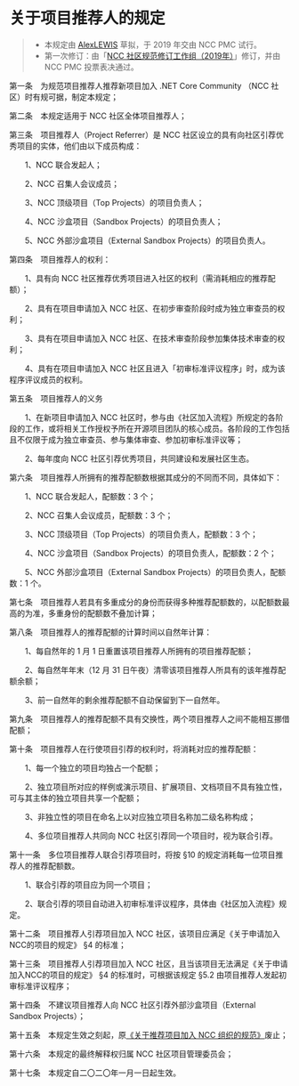 # 关于项目推荐人的规定

> + 本规定由 [AlexLEWIS](https://github.com/alexinea) 草拟，于 2019 年交由 NCC PMC 试行。
> + 第一次修订：由「[NCC 社区规范修订工作组（2019年）](../history/rdswg-member-list-2019.md)」修订，并由 NCC PMC 投票表决通过。

第一条　为规范项目推荐人推荐新项目加入 .NET Core Community （NCC 社区）时有规可据，制定本规定；

第二条　本规定适用于 NCC 社区全体项目推荐人；

第三条　项目推荐人（Project Referrer）是 NCC 社区设立的具有向社区引荐优秀项目的实体，他们由以下成员构成：

　　1、NCC 联合发起人；

　　2、NCC 召集人会议成员；

　　3、NCC 顶级项目（Top Projects）的项目负责人；

　　4、NCC 沙盒项目（Sandbox Projects）的项目负责人；

　　5、NCC 外部沙盒项目（External Sandbox Projects）的项目负责人。

第四条　项目推荐人的权利：

　　1、具有向 NCC 社区推荐优秀项目进入社区的权利（需消耗相应的推荐配额）；

　　2、具有在项目申请加入 NCC 社区、在初步审查阶段时成为独立审查员的权利；

　　3、具有在项目申请加入 NCC 社区、在技术审查阶段参加集体技术审查的权利；

　　4、具有在项目申请加入 NCC 社区且进入「初审标准评议程序」时，成为该程序评议成员的权利。

第五条　项目推荐人的义务

　　1、在新项目申请加入 NCC 社区时，参与由《社区加入流程》所规定的各阶段的工作，或将相关工作授权予所在开源项目团队的核心成员。各阶段的工作包括且不仅限于成为独立审查员、参与集体审查、参加初审标准评议等；

　　2、每年度向 NCC 社区引荐优秀项目，共同建设和发展社区生态。

第六条　项目推荐人所拥有的推荐配额数根据其成分的不同而不同，具体如下：

　　1、NCC 联合发起人，配额数：3 个；

　　2、NCC 召集人会议成员，配额数：3 个；

　　3、NCC 顶级项目（Top Projects）的项目负责人，配额数：3 个；

　　4、NCC 沙盒项目（Sandbox Projects）的项目负责人，配额数：2 个；

　　5、NCC 外部沙盒项目（External Sandbox Projects）的项目负责人，配额数：1 个。

第七条　项目推荐人若具有多重成分的身份而获得多种推荐配额数的，以配额数最高的为准，多重身份的配额数不叠加计算；

第八条　项目推荐人的推荐配额的计算时间以自然年计算：

　　1、每自然年的 1 月 1 日重置该项目推荐人所拥有的项目推荐配额；

　　2、每自然年年末（12 月 31 日午夜）清零该项目推荐人所具有的该年推荐配额余额；

　　3、前一自然年的剩余推荐配额不自动保留到下一自然年。

第九条　项目推荐人的推荐配额不具有交换性，两个项目推荐人之间不能相互挪借配额；

第十条　项目推荐人在行使项目引荐的权利时，将消耗对应的推荐配额：

　　1、每一个独立的项目均独占一个配额；

　　2、独立项目所对应的样例或演示项目、扩展项目、文档项目不具有独立性，可与其主体的独立项目共享一个配额；

　　3、非独立性的项目在命名上以对应独立项目名称加二级名称构成；

　　4、多位项目推荐人共同向 NCC 社区引荐同一个项目时，视为联合引荐。

第十一条　多位项目推荐人联合引荐项目时，将按 §10 的规定消耗每一位项目推荐人的推荐配额数。

　　1、联合引荐的项目应为同一个项目；

　　2、联合引荐的项目自动进入初审标准评议程序，具体由《社区加入流程》规定。

第十二条　项目推荐人引荐项目加入 NCC 社区，该项目应满足《关于申请加入NCC的项目的规定》 §4 的标准；

第十三条　项目推荐人引荐项目加入 NCC 社区，且当该项目无法满足《关于申请加入NCC的项目的规定》 §4 的标准时，可根据该规定 §5.2 由项目推荐人发起初审标准评议程序；

第十四条　不建议项目推荐人向 NCC 社区引荐外部沙盒项目（External Sandbox Projects）；

第十五条　本规定生效之刻起，原[《关于推荐项目加入 NCC 组织的规范》](old/community-project-recommendation-act-2019.md)废止；

第十六条　本规定的最终解释权归属 NCC 社区项目管理委员会；

第十七条　本规定自二〇二〇年一月一日起生效。

